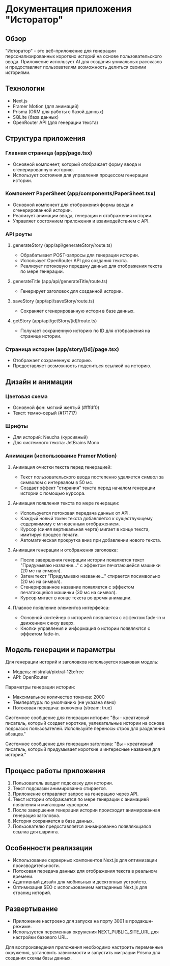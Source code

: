 # Документация приложения "Исторатор"

## Обзор
"Исторатор" - это веб-приложение для генерации персонализированных коротких историй на основе пользовательского ввода. Приложение использует AI для создания уникальных рассказов и предоставляет пользователям возможность делиться своими историями.

## Технологии
- Next.js 
- Framer Motion (для анимаций)
- Prisma (ORM для работы с базой данных)
- SQLite (база данных)
- OpenRouter API (для генерации текста)

## Структура приложения

### Главная страница (app/page.tsx)
- Основной компонент, который отображает форму ввода и сгенерированную историю.
- Использует состояния для управления процессом генерации истории.

### Компонент PaperSheet (app/components/PaperSheet.tsx)
- Основной компонент для отображения формы ввода и сгенерированной истории.
- Реализует анимации ввода, генерации и отображения истории.
- Управляет состоянием приложения и взаимодействием с API.

### API роуты
1. generateStory (app/api/generateStory/route.ts)
   - Обрабатывает POST-запросы для генерации истории.
   - Использует OpenRouter API для создания текста.
   - Реализует потоковую передачу данных для отображения текста по мере генерации.

2. generateTitle (app/api/generateTitle/route.ts)
   - Генерирует заголовок для созданной истории.

3. saveStory (app/api/saveStory/route.ts)
   - Сохраняет сгенерированную истори в базе данных.

4. getStory (app/api/getStory/[id]/route.ts)
   - Получает сохраненную историю по ID для отображения на странице истории.

### Страница истории (app/story/[id]/page.tsx)
- Отображает сохраненную историю.
- Предоставляет возможность поделиться ссылкой на историю.

## Дизайн и анимации

### Цветовая схема
- Основной фон: мягкий желтый (#fffdf0)
- Текст: темно-серый (#171717)

### Шрифты
- Для историй: Neucha (курсивный)
- Для системного текста: JetBrains Mono

### Анимации (использование Framer Motion)

1. Анимация очистки текста перед генерацией:
   - Текст пользовательского ввода постепенно удаляется символ за символом с интервалом в 50 мс.
   - Создает эффект "стирания" текста перед началом генерации истории c помощью курсора.

2. Анимация появления текста по мере генерации:
   - Используется потоковая передача данных от API.
   - Каждый новый токен текста добавляется к существующему содержимому с мгновенным отображением.
   - Курсор (синяя вертикальная черта) мигает в конце текста, имитируя процесс печати.
   - Автоматическая прокрутка вниз при добавлении нового текста.

3. Анимация генерации и отображения заголовка:
   - После завершения генерации истории появляется текст "Придумываю название..." с эффектом печатающейся машинки (20 мс на символ).
   - Затем текст "Придумываю название..." стирается посимвольно (20 мс на символ).
   - Сгенерированное название появляется с эффектом печатающейся машинки (30 мс на символ).
   - Курсор мигает в конце текста во время анимации.

4. Плавное появление элементов интерфейса:
   - Основной контейнер с историей появляется с эффектом fade-in и движением снизу вверх.
   - Кнопки управления и информация о истории появляются с эффектом fade-in.

## Модель генерации и параметры

Для генерации историй и заголовков используется языковая модель:

- Модель: mistralai/pixtral-12b:free
- API: OpenRouter

Параметры генерации истории:
- Максимальное количество токенов: 2000
- Температура: по умолчанию (не указана явно)
- Потоковая передача: включена (stream: true)

Системное сообщение для генерации истории:
"Вы - креативный писатель, который создает короткие, увлекательные истории на основе подсказок пользователей. Используйте переносы строк для разделения абзацев."

Системное сообщение для генерации заголовка:
"Вы - креативный писатель, который придумывает короткие и интересные названия для историй."

## Процесс работы приложения
1. Пользователь вводит подсказку для истории.
2. Текст подсказки анимированно стирается.
3. Приложение отправляет запрос на генерацию через API.
4. Текст истории отображается по мере генерации с анимацией появления и мигающим курсором.
5. После завершения генерации истории происходит анимированная генерация заголовка.
6. История сохраняется в базе данных.
7. Пользователю предоставляется анимированно появляющаяся ссылка для шаринга.

## Особенности реализации
- Использование серверных компонентов Next.js для оптимизации производительности.
- Потоковая передача данных для отображения текста в реальном времени.
- Адаптивный дизайн для мобильных и десктопных устройств.
- Оптимизация SEO с использованием метаданных Next.js для страниц историй.

## Развертывание
- Приложение настроено для запуска на порту 3001 в продакшн-режиме.
- Используется переменная окружения NEXT_PUBLIC_SITE_URL для настройки базового URL.

Для воспроизведения приложения необходимо настроить переменные окружения, установить зависимости и запустить миграции Prisma для создания схемы базы данных.